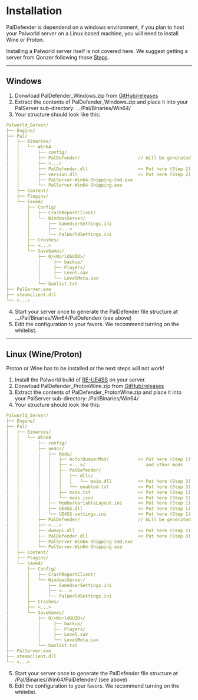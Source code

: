 # Installation

PalDefender is dependend on a windows environment, if you plan to host your Palworld server on a Linux based machine, you will need to install Wine or Proton.

Installing a Palworld server itself is not covered here. We suggest getting a server from Qonzer following those [Steps](./Partnerships.md#how-to-get-the-10-discount).

---

## Windows

1. Donwload <span class="file">PalDefender_Windows.zip</span> from <a href="https://github.com/Ultimeit/PalDefender/releases/latest/" target="_blank">GitHub/releases</a>
2. Extract the contents of <span class="file">PalDefender_Windows.zip</span> and place it into your PalServer sub-directory: 
<span class="path">.../Pal/Binaries/Win64/</span>
3. Your structure should look like this:
```yaml
Palworld_Server/
├── Engine/
├── Pal/
│   ├── Binaries/
│   │   └── Win64
│   │       ├── config/
│   │       ├── PalDefender/                      // Will be generated (Step 4)
│   │       ├── <...>
│   │       ├── PalDefender.dll                   << Put here (Step 2)
│   │       ├── version.dll                       << Put here (Step 2)
│   │       ├── PalServer-Win64-Shipping-Cmd.exe
│   │       └── PalServer-Win64-Shipping.exe
│   ├── Content/
│   ├── Plugins/
│   └── Saved/
│       ├── Config/
│       │   ├── CrashReportClient/
│       │   └── WindowsServer/
│       │       ├── GameUserSettings.ini
│       │       ├── <...>
│       │       └── PalWorldSettings.ini
│       ├── Crashes/
│       ├── <...>
│       └── SaveGames/
│           ├── 0/<WorldGUID>/
│           │     ├── backup/
│           │     ├── Players/
│           │     ├── Level.sav
│           │     └── LevelMeta.sav
│           └── banlist.txt
├── PalServer.exe
├── steamclient.dll
└── <...>
```
4. Start your server once to generate the PalDefender file structure at <span class="path">.../Pal/Binaries/Win64/PalDefender/</span> (see above)
5. Edit the configuration to your favors. We recommend turning on the whitelist.

---

## Linux (Wine/Proton)

Proton or Wine has to be installed or the next steps will not work!

1. Install the Palworld build of <a href="https://github.com/Okaetsu/RE-UE4SS/releases/latest/" target="_blank">RE-UE4SS</a> on your server.
2. Donwload <span class="file">PalDefender_ProtonWine.zip</span> from <a href="https://github.com/Ultimeit/PalDefender/releases/latest/" target="_blank">GitHub/releases</a>
3. Extract the contents of <span class="file">PalDefender_ProtonWine.zip</span> and place it into your PalServer sub-directory: <span class="path">/Pal/Binaries/Win64/</span>
4. Your structure should look like this:
```yaml
Palworld_Server/
├── Engine/
├── Pal/
│   ├── Binaries/
│   │   └── Win64
│   │       ├── config/
│   │       ├── ue4ss/
│   │       │   ├── Mods/
│   │       │   │   ├── ActorDumperMod/           << Put here (Step 1)
│   │       │   │   ├── <...>/                       and other mods
│   │       │   │   ├── PalDefender/
│   │       │   │   │   ├── dlls/
│   │       │   │   │   │   └── main.dll          << Put here (Step 3)
│   │       │   │   │   └── enabled.txt           << Put here (Step 3)
│   │       │   │   ├── mods.txt                  << Put here (Step 1)
│   │       │   │   └── mods.json                 << Put here (Step 1)
│   │       │   ├── MemberVariableLayout.ini      << Put here (Step 1)
│   │       │   ├── UE4SS.dll                     << Put here (Step 1)
│   │       │   └── UE4SS-settings.ini            << Put here (Step 1)
│   │       ├── PalDefender/                      // Will be generated (Step 5)
│   │       ├── <...>
│   │       ├── dwmapi.dll                        << Put here (Step 1)
│   │       ├── PalDefender.dll                   << Put here (Step 3)
│   │       ├── PalServer-Win64-Shipping-Cmd.exe
│   │       └── PalServer-Win64-Shipping.exe
│   ├── Content/
│   ├── Plugins/
│   └── Saved/
│       ├── Config/
│       │   ├── CrashReportClient/
│       │   └── WindowsServer/
│       │       ├── GameUserSettings.ini
│       │       ├── <...>
│       │       └── PalWorldSettings.ini
│       ├── Crashes/
│       ├── <...>
│       └── SaveGames/
│           ├── 0/<WorldGUID>/
│           │     ├── backup/
│           │     ├── Players/
│           │     ├── Level.sav
│           │     └── LevelMeta.sav
│           └── banlist.txt
├── PalServer.exe
├── steamclient.dll
└── <...>
```
5. Start your server once to generate the PalDefender file structure at <span class="path">/Pal/Binaries/Win64/PalDefender/</span> (see above)
6. Edit the configuration to your favors. We recommend turning on the whitelist.